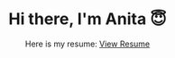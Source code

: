 <div style="text-align: center;">
    <h1><b>Hi there, I'm Anita 😇</b></h1>
    <p>Here is my resume: <a href="LINK_TO_YOUR_RESUME" target="_blank">View Resume</a></p>
</div>
